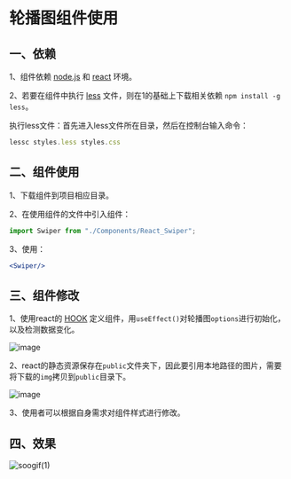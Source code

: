 # 轮播图组件使用

## 一、依赖

1、组件依赖 [node.js](http://nodejs.cn/learn) 和 [react](https://react.docschina.org/) 环境。

2、若要在组件中执行 [less](https://less.bootcss.com/) 文件，则在1的基础上下载相关依赖 `npm install -g less`。

执行less文件：首先进入less文件所在目录，然后在控制台输入命令：

```js
lessc styles.less styles.css
```

## 二、组件使用

1、下载组件到项目相应目录。

2、在使用组件的文件中引入组件：

```jsx
import Swiper from "./Components/React_Swiper";
```

3、使用：

```jsx
<Swiper/>
```

## 三、组件修改

1、使用react的 [HOOK](https://react.docschina.org/docs/hooks-intro.html) 定义组件，用`useEffect()`对轮播图`options`进行初始化，以及检测数据变化。

![image](https://user-images.githubusercontent.com/84628055/142149598-55a971eb-b76b-4123-9cc2-fe89c43a1844.png)

2、react的静态资源保存在`public`文件夹下，因此要引用本地路径的图片，需要将下载的`img`拷贝到`public`目录下。

![image](https://user-images.githubusercontent.com/84628055/142149629-9da4b051-5884-44e2-9ce1-3f513039e5a5.png)

3、使用者可以根据自身需求对组件样式进行修改。

## 四、效果

![soogif(1)](https://user-images.githubusercontent.com/84628055/142151530-6a430e94-b8c8-4dbd-8e18-8b7a59ccc69e.gif)

